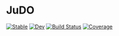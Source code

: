 # JuDO

[![Stable](https://img.shields.io/badge/docs-stable-blue.svg)](https://JuDO-dev.github.io/JuDO.jl/stable/)
[![Dev](https://img.shields.io/badge/docs-dev-blue.svg)](https://JuDO-dev.github.io/JuDO.jl/dev/)
[![Build Status](https://github.com/JuDO-dev/JuDO.jl/actions/workflows/CI.yml/badge.svg?branch=dev)](https://github.com/JuDO-dev/JuDO.jl/actions/workflows/CI.yml?query=branch%3Adev)
[![Coverage](https://codecov.io/gh/JuDO-dev/JuDO.jl/branch/dev/graph/badge.svg)](https://codecov.io/gh/JuDO-dev/JuDO.jl)
